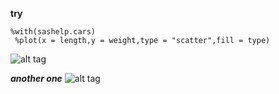 **try**
```SAS
%with(sashelp.cars)
 %plot(x = length,y = weight,type = "scatter",fill = type)
```
![alt tag](https://github.com/Terryhwei/SAStidyverse/blob/master/graph/test.png)

***another one***
![alt tag](https://github.com/Terryhwei/SAStidyverse/blob/master/graph/tst.png)

